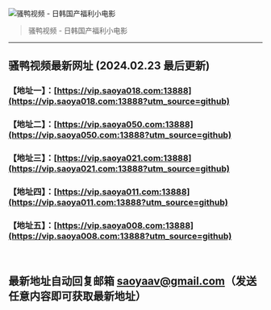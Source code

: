 ![骚鸭视频 - 日韩国产福利小电影](https://cdn.tjswzy.com/saoya/statics/img/logo.gif?v=20231205)
> 骚鸭视频 - 日韩国产福利小电影

---

## 骚鸭视频最新网址 (2024.02.23 最后更新)
### 【地址一】：[https://vip.saoya018.com:13888](https://vip.saoya018.com:13888?utm_source=github)
### 【地址二】：[https://vip.saoya050.com:13888](https://vip.saoya050.com:13888?utm_source=github)
### 【地址三】：[https://vip.saoya021.com:13888](https://vip.saoya021.com:13888?utm_source=github)
### 【地址四】：[https://vip.saoya011.com:13888](https://vip.saoya011.com:13888?utm_source=github)
### 【地址五】：[https://vip.saoya008.com:13888](https://vip.saoya008.com:13888?utm_source=github)
<br>

## 最新地址自动回复邮箱 [saoyaav@gmail.com](mailto:saoyaav@gmail.com)（发送任意内容即可获取最新地址）
